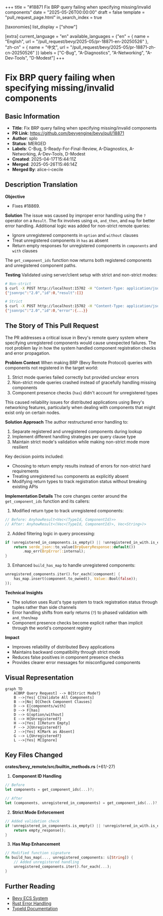+++
title = "#18871 Fix BRP query failing when specifying missing/invalid components"
date = "2025-05-26T00:00:00"
draft = false
template = "pull_request_page.html"
in_search_index = true

[taxonomies]
list_display = ["show"]

[extra]
current_language = "en"
available_languages = {"en" = { name = "English", url = "/pull_request/bevy/2025-05/pr-18871-en-20250526" }, "zh-cn" = { name = "中文", url = "/pull_request/bevy/2025-05/pr-18871-zh-cn-20250526" }}
labels = ["C-Bug", "A-Diagnostics", "A-Networking", "A-Dev-Tools", "D-Modest"]
+++

# Fix BRP query failing when specifying missing/invalid components

## Basic Information
- **Title**: Fix BRP query failing when specifying missing/invalid components
- **PR Link**: https://github.com/bevyengine/bevy/pull/18871
- **Author**: splo
- **Status**: MERGED
- **Labels**: C-Bug, S-Ready-For-Final-Review, A-Diagnostics, A-Networking, A-Dev-Tools, D-Modest
- **Created**: 2025-04-17T15:44:11Z
- **Merged**: 2025-05-26T15:46:14Z
- **Merged By**: alice-i-cecile

## Description Translation
**Objective**
- Fixes #18869.

**Solution**
The issue was caused by improper error handling using the `?` operator on a `Result`. The fix involves using `ok`, `and_then`, and `map` for better error handling. Additional logic was added for non-strict remote queries:
- Ignore unregistered components in `option` and `without` clauses
- Treat unregistered components in `has` as absent
- Return empty responses for unregistered components in `components` and `with` clauses

The `get_component_ids` function now returns both registered components and unregistered component paths.

**Testing**
Validated using server/client setup with strict and non-strict modes:
```sh
# Non-strict
$ curl -X POST http://localhost:15702 -H "Content-Type: application/json" -d '{...}'
{"jsonrpc":"2.0","id":0,"result":[]}

# Strict
$ curl -X POST http://localhost:15702 -H "Content-Type: application/json" -d '{...}'
{"jsonrpc":"2.0","id":0,"error":{...}}
```

## The Story of This Pull Request

The PR addresses a critical issue in Bevy's remote query system where specifying unregistered components would cause unexpected failures. The root problem lay in how the system handled component registration checks and error propagation.

**Problem Context**
When making BRP (Bevy Remote Protocol) queries with components not registered in the target world:
1. Strict mode queries failed correctly but provided unclear errors
2. Non-strict mode queries crashed instead of gracefully handling missing components
3. Component presence checks (`has`) didn't account for unregistered types

This caused reliability issues for distributed applications using Bevy's networking features, particularly when dealing with components that might exist only on certain nodes.

**Solution Approach**
The author restructured error handling to:
1. Separate registered and unregistered components during lookup
2. Implement different handling strategies per query clause type
3. Maintain strict mode's validation while making non-strict mode more resilient

Key decision points included:
- Choosing to return empty results instead of errors for non-strict hard requirements
- Treating unregistered `has` components as explicitly absent
- Modifying return types to track registration status without breaking existing APIs

**Implementation Details**
The core changes center around the `get_component_ids` function and its callers:

1. Modified return type to track unregistered components:
```rust
// Before: AnyhowResult<Vec<(TypeId, ComponentId)>>
// After: AnyhowResult<(Vec<(TypeId, ComponentId)>, Vec<String>)>
```

2. Added filtering logic in query processing:
```rust
if !unregistered_in_components.is_empty() || !unregistered_in_with.is_empty() {
    return serde_json::to_value(BrpQueryResponse::default())
        .map_err(BrpError::internal);
}
```

3. Enhanced `build_has_map` to handle unregistered components:
```rust
unregistered_components.iter().for_each(|component| {
    has_map.insert(component.to_owned(), Value::Bool(false));
});
```

**Technical Insights**
- The solution uses Rust's type system to track registration status through tuples rather than side channels
- Error handling shifts from early returns (`?`) to phased validation with `and_then`/`map`
- Component presence checks become explicit rather than implicit through the world's component registry

**Impact**
- Improves reliability of distributed Bevy applications
- Maintains backward compatibility through strict mode
- Reduces false positives in component presence checks
- Provides clearer error messages for misconfigured components

## Visual Representation

```mermaid
graph TD
    A[BRP Query Request] --> B{Strict Mode?}
    B -->|Yes| C[Validate All Components]
    B -->|No| D[Check Component Clauses]
    D --> E[components/with]
    D --> F[has]
    D --> G[option/without]
    E --> H{Unregistered?}
    H -->|Yes| I[Return Empty]
    F --> J{Unregistered?}
    J -->|Yes| K[Mark as Absent]
    G --> L{Unregistered?}
    L -->|Yes| M[Ignore]
```

## Key Files Changed

**crates/bevy_remote/src/builtin_methods.rs** (+61/-27)

1. **Component ID Handling**
```rust
// Before
let components = get_component_ids(...)?;

// After
let (components, unregistered_in_components) = get_component_ids(...)?;
```

2. **Strict Mode Enforcement**
```rust
// Added validation check
if !unregistered_in_components.is_empty() || !unregistered_in_with.is_empty() {
    return empty_response();
}
```

3. **Has Map Enhancement**
```rust
// Modified function signature
fn build_has_map(..., unregistered_components: &[String]) {
    // Added unregistered handling
    unregistered_components.iter().for_each(...);
}
```

## Further Reading
- [Bevy ECS System](https://bevyengine.org/learn/book/ecs/)
- [Rust Error Handling](https://doc.rust-lang.org/book/ch09-00-error-handling.html)
- [TypeId Documentation](https://doc.rust-lang.org/std/any/struct.TypeId.html)